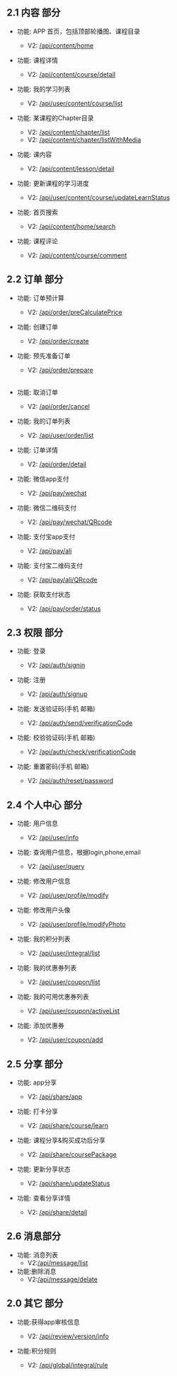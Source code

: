 ## 2.1 内容 部分

- 功能: APP 首页，包括顶部轮播图、课程目录
  - V2: [/api/content/home](./home.md)
 


- 功能: 课程详情
  - V2: [/api/content/course/detail](./course_detail.md)


- 功能: 我的学习列表
  - V2: [/api/user/content/course/list](./course_mylist.md)


- 功能: 某课程的Chapter目录
  - V2: [/api/content/chapter/list](./chapter_list.md)
  - V2: [/api/content/chapter/listWithMedia](./listWithMedia.md)


- 功能: 课内容
  - V2: [/api/content/lesson/detail](./lesson_detail.md)

- 功能: 更新课程的学习进度
  - V2: [/api/user/content/course/updateLearnStatus](./update_learn_status.md)

- 功能: 首页搜索
  - V2: [/api/content/home/search](./content_search.md)

- 功能: 课程评论
  - V2: [/api/content/course/comment](./course_comment.md)

## 2.2 订单 部分
- 功能: 订单预计算
  - V2: [/api/order/preCalculatePrice](./preCalculatePrice.md)
  
  
- 功能: 创建订单
  - V2: [/api/order/create](./order_create.md)
  

- 功能: 预先准备订单
  - V2: [/api/order/prepare](./order_confirm.md)  
  
  
- 功能: 取消订单
  - V2: [/api/order/cancel](./order_cancel.md)
  
  
- 功能: 我的订单列表
  - V2: [/api/user/order/list](./order_mylist.md)
  
  
- 功能: 订单详情
  - V2: [/api/order/detail](./order_detail.md)
  

- 功能: 微信app支付
  - V2: [/api/pay/wechat](./pay_wechat.md)
  
  
- 功能: 微信二维码支付
  - V2: [/api/pay/wechat/QRcode](./pay_QRcode.md)
  
 
- 功能: 支付宝app支付
  - V2: [/api/pay/ali](./pay_alipay.md)
 
 
- 功能: 支付宝二维码支付
  - V2: [/api/pay/ali/QRcode](./pay_QRcode.md)
  

- 功能: 获取支付状态
  - V2: [/api/pay/order/status](./order_status.md) 
  
## 2.3 权限 部分
- 功能: 登录
  - V2: [/api/auth/signin](./Auth_singnin.md) 
  
- 功能: 注册
  - V2: [/api/auth/signup](./auth_signup.md)

- 功能: 发送验证码(手机 邮箱)
  - V2: [/api/auth/send/verificationCode](./auth_sendCode.md)

- 功能: 校验验证码(手机 邮箱)
  - V2: [/api/auth/check/verificationCode](./auth_checkCode.md)

- 功能: 重置密码(手机 邮箱)
  - V2: [/api/auth/reset/password](./auth_resetPassword.md)

## 2.4 个人中心 部分  
- 功能: 用户信息
  - V2: [/api/user/info](./userInfo.md)

- 功能: 查询用户信息，根据login,phone,email
  - V2: [/api/user/query](./userQuery.md)
  
- 功能: 修改用户信息
  - V2: [/api/user/profile/modify](./user_modify.md)

- 功能: 修改用户头像
  - V2: [/api/user/profile/modifyPhoto](./user_modify_photo.md)
  
- 功能: 我的积分列表
  - V2: [/api/user/integral/list](./user_integrallist.md)
  
- 功能: 我的优惠券列表
  - V2: [/api/user/coupon/list](./user_coupon_list.md)
  
- 功能: 我的可用优惠券列表
  - V2: [/api/user/coupon/activeList](./user_active_coupon_list.md)
  
- 功能: 添加优惠券
  - V2: [/api/user/coupon/add](./user_add_coupon.md)

## 2.5 分享 部分 
- 功能: app分享
  - V2: [/api/share/app](./share_app.md)

- 功能: 打卡分享
  - V2: [/api/share/course/learn](./share_learn.md)

- 功能: 课程分享&购买成功后分享
  - V2: [/api/share/coursePackage](./share_course.md)

- 功能: 更新分享状态
  - V2: [/api/share/updateStatus](./share_updatestatus.md)

- 功能: 查看分享详情
  - V2: [/api/share/detail](./share_detail.md)
  
  
## 2.6 消息部分
- 功能: 消息列表
  - V2:[/api/message/list](./msgList.md)
  
- 功能:删除消息
  - V2:[/api/message/delate](./msgDel.md)
  

## 2.0 其它 部分
- 功能:获得app审核信息
  - V2: [/api/review/version/info](./general_appInfo.md)
 
 
- 功能:积分规则
  - V2: [/api/global/integral/rule](./integral_rule.md)
  

